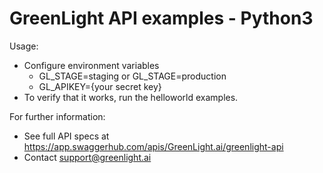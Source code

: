 GreenLight API examples - Python3
=================================

Usage:
 - Configure environment variables 
   - GL_STAGE=staging or GL_STAGE=production
   - GL_APIKEY={your secret key}
 - To verify that it works, run the helloworld examples.

For further information:
 - See full API specs at https://app.swaggerhub.com/apis/GreenLight.ai/greenlight-api
 - Contact support@greenlight.ai
